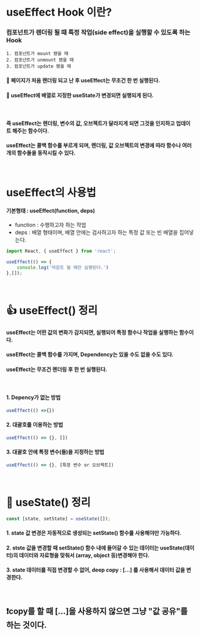 # useEffect Hook 이란?

### 컴포넌트가 렌더링 될 때 특정 작업(side effect)을 실행할 수 있도록 하는 Hook

```plaintext
1. 컴포넌트가 mount 됐을 때
2. 컴포넌트가 unmount 됐을 때
3. 컴포넌트가 update 됐을 때
```

#### 📢 페이지가 처음 렌더링 되고 난 후 useEffect는 무조건 한 번 실행된다.

#### 📢 useEffect에 배열로 지정한 useState가 변경되면 실행되게 된다.

<br>

#### 즉 useEffect는 렌더링, 변수의 값, 오브젝트가 달라지게 되면 그것을 인지하고 업데이트 해주는 함수이다.

#### useEffect는 콜백 함수를 부르게 되며, 렌더링, 값 오브젝트의 변경에 따라 함수나 여러개의 함수들을 동작시킬 수 있다.

<br>

# useEffect의 사용법

#### 기본형태 : useEffect(function, deps)

- function : 수행하고자 하는 작업
- deps : 배열 형태이며, 배열 안에는 검사하고자 하는 특정 값 또는 빈 배열을 집어넣는다.

```JavaScript
import React, { useEffect } from 'react';

useEffect(() => {
    console.log('마운트 될 때만 실행된다.')
},[]);
```

<br>

# 👍 useEffect() 정리

#### useEffect는 어떤 값의 변화가 감지되면, 실행되어 특정 함수나 작업을 실행하는 함수이다.

#### useEffect는 콜백 함수를 가지며, Dependency는 있을 수도 없을 수도 있다.

#### useEffect는 무조건 렌더링 후 한 번 실행된다.

<br>

#### 1. Depency가 없는 방법

```JavaScript
useEffect(() =>{})
```

#### 2. 대괄호를 이용하는 방법

```JavaScript
useEffect(() => {}, [])
```

#### 3. 대괄호 안에 특정 변수(들)을 지정하는 방법

```JavaScript
useEffect(() => {}, [특정 변수 or 오브젝트])
```

<br>

# 👏 useState() 정리

```JavaScript
const [state, setState] = useState([]);
```

#### 1. state 값 변경은 자동적으로 생성되는 setState() 함수를 사용해야만 가능하다.

#### 2. stste 값을 변경할 때 setState() 함수 내에 들어갈 수 있는 데이터는 useState(데이터)의 데이터와 자료형을 맞춰서 (array, object 등)변경해야 한다.

#### 3. state 데이터를 직접 변경할 수 없어, deep copy : [...] 를 사용해서 데이터 값을 변경한다.

<br>

## ❗copy를 할 때 [...]을 사용하지 않으면 그냥 "값 공유"를 하는 것이다.
